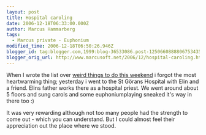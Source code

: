 ```yaml
---
layout: post
title: Hospital caroling
date: 2006-12-18T06:33:00.000Z
author: Marcus Hammarberg
tags:
  - Marcus private - Euphonium
modified_time: 2006-12-18T06:50:26.946Z
blogger_id: tag:blogger.com,1999:blog-36533086.post-1250660888806753435
blogger_orig_url: http://www.marcusoft.net/2006/12/hospital-caroling.html
---
```



When I wrote
the list over [weird things to do this
weekend](http://marcushammarberg.blogspot.com/2006/12/strange-thing-on-agenda.html)
i forgot the most heartwarming thing; yesterday i went to the St Görans
Hospital with Elin and a friend. Elins father works there as a hospital
priest. We went around about 5 floors and sung carols and some
euphoniumplaying sneaked it's way in there too :)

It was very rewarding although not too many people had the strength to
come out - which you can understand. But I could almost feel their
appreciation out the place where we stood.
